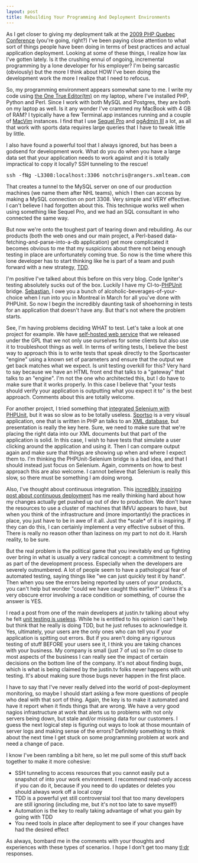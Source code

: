 ```yaml
--- 
layout: post
title: Rebuilding Your Programming And Deployment Environments
---
```

<p>As I get closer to giving my deployment talk at the <a href="http://conf.phpquebec.com/en/">2009 PHP Quebec Conference</a> (you're going, right?) I've been paying close attention to what sort of things people have been doing in terms of best practices and actual application deployment.  Looking at some of these things, I realize how lax I've gotten lately.  Is it the crushing ennui of ongoing, incremental programming by a lone developer for his employer?  I'm being sarcastic (obviously) but the more I think about HOW I've been doing the development work the more I realize that I need to refocus.  
</p>
<p>
So, my programming environment appears somewhat sane to me.  I write my code using <a href="http://www.vim.org">the One True Editor(tm)</a> on my laptop, where I've installed PHP, Python and Perl.  Since I work with both MySQL and Postgres, they are both on my laptop as well.  Is it any wonder I've crammed my MacBook with 4 GB of RAM?  I typically have a few Terminal.app instances running and a couple of <a href="http://code.google.com/p/mavcim">MacVim</a> instances.  I find that I use <a href="http://www.sequelpro.com/">Sequel Pro</a> and <a href="http://www.pgadmin.org/">pgAdmin III</a> a lot, as all that work with sports data requires large queries that I have to tweak little by little.
</p>
<p>
I also have found a powerful tool that I always ignored, but has been a godsend for development work.  What do you do when you have a large data set that your application needs to work against and it is totally impractical to copy it locally?  SSH tunneling to the rescue! 
<pre>
ssh -fNg -L3308:localhost:3306 notchris@rangers.xmlteam.com
</pre>
That creates a tunnel to the MySQL server on one of our production machines (we name them after NHL teams), which I then can access by making a MySQL connection on port 3308.   Very simple and VERY effective.  I can't believe I had forgotten about this.  This technique works well when using something like Sequel Pro, and we had an SQL consultant in who connected the same way.
</p>
<p>
But now we're onto the toughest part of tearing down and rebuilding.  As our products (both the web ones and our main project, a Perl-based data-fetching-and-parse-into-a-db application) get more complicated it becomes obvious to me that my suspicions about there not being enough testing in place are unfortunately coming true.  So now is the time where this lone developer has to start thinking like he is part of a team and push forward with a new strategy, <a href="http://en.wikipedia.org/wiki/Test_driven_development">TDD</a>.
</p>
<p>
I'm positive I've talked about this before on this very blog.  Code Igniter's testing absolutely sucks out of the box.  Luckily I have my CI-to-<a href="http://www.phpunit.de/">PHPUnit</a> bridge.  <a href="http://sebastian-bergmann.de/">Sebastian</a>, I owe you a bunch of alcoholic-beverages-of-your-choice when I run into you in Montreal in March for all you've done with PHPUnit.  So now I begin the incredibly daunting task of shoehorning in tests for an application that doesn't have any.  But that's not where the problem starts.
</p>
<p>
See, I'm having problems deciding WHAT to test.  Let's take a look at one project for example.  We have <a href="http://www.sportsdb.org/sd/sportscaster">self-hosted web service</a> that we released under the  GPL that we not only use ourselves for some clients but also use it to troubleshoot things as well.  In terms of writing tests, I believe the best way to approach this is to write tests that speak directly to the Sportscaster "engine" using a known set of parameters and ensure that the output we get back matches what we expect.  Is unit testing overkill for this?  Very hard to say because we have an HTML front end that talks to a "gateway" that talks to an "engine".  I'm not the one who architected this, but I do have to make sure that it works properly.  In this case I believe that  "your tests should verify your application is outputting what you expect it to" is the best approach.  Comments about this are totally welcome.
</p>
<p>
For another project, I tried something that <a href="http://sebastian-bergmann.de/archives/631-Integrating-PHPUnit-with-Selenium.html">integrated Selenium with PHPUnit</a>, but it was so slow as to be totally useless.  <a href="http://www.sportso.com">Sportso</a> is a very visual application, one that is written in PHP an talks to an <a href="http://exist.sourceforge.net">XML database</a>, but presentation is really the key here.  Sure, we need to make sure that we're placing the right data into our XML documents but that part of the application is solid.  In this case, I wish to have tests that simulate a user clicking around the application and using it.  Then I can compare output again and make sure that things are showing up when and where I expect them to.  I'm thinking the PHPUnit-Selenium bridge is a bad idea, and that I should instead just focus on Selenium.  Again, comments on how to best approach this are also welcome.  I cannot believe that Selenium is really this slow, so there must be something I am doing wrong.
</p>
<p>
Also, I've thought about continuous integration.  This <a href="http://timothyfitz.wordpress.com/2009/02/10/continuous-deployment-at-imvu-doing-the-impossible-fifty-times-a-day/">incredibly inspiring post about continuous deployment</a> has me really thinking hard about how my changes actually get pushed up out of dev to production.  We don't have the resources to use a cluster of machines that IMVU appears to have, but when you think of the infrastructure and (more importantly) the practices in place, you just have to be in awe of it all.  Just the *scale* of it is inspiring.  If they can do this, I can certainly implement a very effective subset of this.  There is really no reason other than laziness on my part to not do it.  Harsh reality, to be sure.
</p>
<p>
But the real problem is the political game that you inevitably end up fighting over bring in what is usually a very radical concept:  a commitment to testing as part of the development process.  Especially when the developers are severely outnumbered.  A lot of people seem to have a pathological fear of automated testing, saying things like "we can just quickly test it by hand".  Then when you see the errors being reported by users of your products, you can't help but wonder "could we have caught this earlier?"  Unless it's a very obscure error involving a race condition or something, of course the answer is YES.
</p>
<p>
I read a post from one of the main developers at justin.tv talking about why he felt <a href="http://abstractstuff.livejournal.com/60388.html">unit testing is useless</a>.  While he is entitled to his opinion  I can't help but think that he really is doing TDD, but he just refuses to acknowledge it.  Yes, ultimately, your users are the only ones who can tell you if your application is spitting out errors.  But if you aren't doing any rigourous testing of stuff BEFORE your users see it, I think you are taking chances with your business.  My company is small (just 7 of us) so I'm so close to most aspects of the business I can really see the impact of certain decisions on the bottom line of the company.  It's not about finding bugs, which is what is being claimed by the justin.tv folks never happens with unit testing.  It's about making sure those bugs never happen in the first place.
</p>
<p>
I have to say that I've never really delved into the world of post-deployment monitoring, so maybe I should start asking a few more questions of people who deal with that sort of thing.  Again, the key is to make it automated and have it report when it finds things that are wrong.  We have a very good nagios infrastructure at work that alerts us to problems with not only servers being down, but stale and/or missing data for our customers.  I guess the next logical step is figuring out ways to look at those mountain of server logs and making sense of the errors?  Definitely something to think about the next time I get stuck on some programming problem at work and need a change of pace.
</p><p>
I know I've been rambling a bit here, so let me pull some of this stuff back together to make it more cohesive:
<ul>
<li>SSH tunneling to access resources that you cannot easily put a snapshot of into your work environment.  I recommend read-only access if you can do it, because if you need to do updates or deletes you should always work off a local copy</li>
<li>TDD is a powerful yet still controversial tool that too many developers are still ignoring (including me, but it's not too late to save myself!)</li>
<li>Automation is the key to really taking advantage of what you gain by going with TDD</li>
<li>You need tools in place after deployment to see if your changes have had the desired effect</li>
</ul>
</p>
<p>
As always, bombard me in the comments with your thoughts and experiences with these types of scenarios.  I hope I don't get too many <a href="http://www.urbandictionary.com/define.php?term=tl%3Bdr">tl;dr</a> responses.
</p>

